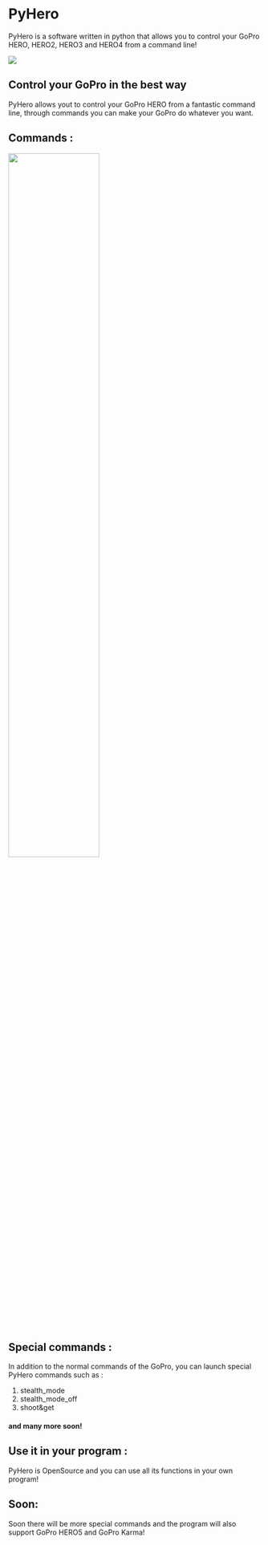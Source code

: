 # PyHero
PyHero is a software written in python that allows you to control your GoPro HERO, HERO2, HERO3 and HERO4 from a command line!

<img src="http://i64.tinypic.com/160r4lt.png">

## Control your GoPro in the best way
PyHero allows yout to control your GoPro HERO from a fantastic command line,
through commands you can make your GoPro do whatever you want.

## Commands :

<img src="http://i64.tinypic.com/2whjz1c.png" height="auto" width="60%">

## Special commands :
In addition to the normal commands of the GoPro, you can launch special PyHero commands
such as :
1. stealth_mode
2. stealth_mode_off
3. shoot&get
#### and many more soon!

## Use it in your program :
PyHero is OpenSource and you can use all its functions in your own program!

## Soon:
Soon there will be more special commands and the program will also support GoPro HERO5 and GoPro Karma!
